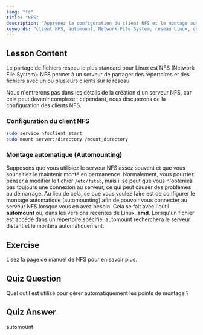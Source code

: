 ```yaml
---
lang: "fr"
title: "NFS"
description: "Apprenez la configuration du client NFS et le montage automatique dans Linux. Comprenez comment se connecter aux partages de fichiers réseau et utiliser le montage automatique pour un accès transparent."
keywords: "client NFS, automount, Network File System, réseau Linux, commande mount, tutoriel Linux, débutant"
---
```


## Lesson Content

Le partage de fichiers réseau le plus standard pour Linux est NFS (Network File System). NFS permet à un serveur de partager des répertoires et des fichiers avec un ou plusieurs clients sur le réseau.

Nous n'entrerons pas dans les détails de la création d'un serveur NFS, car cela peut devenir complexe ; cependant, nous discuterons de la configuration des clients NFS.

### Configuration du client NFS

```bash
sudo service nfsclient start
sudo mount server:/directory /mount_directory
```

### Montage automatique (Automounting)

Supposons que vous utilisiez le serveur NFS assez souvent et que vous souhaitiez le maintenir monté en permanence. Normalement, vous pourriez penser à modifier le fichier `/etc/fstab`, mais il se peut que vous n'obteniez pas toujours une connexion au serveur, ce qui peut causer des problèmes au démarrage. Au lieu de cela, ce que vous voulez faire est de configurer le montage automatique (automounting) afin de pouvoir vous connecter au serveur NFS lorsque vous en avez besoin. Cela se fait avec l'outil **automount** ou, dans les versions récentes de Linux, **amd**. Lorsqu'un fichier est accédé dans un répertoire spécifié, automount recherchera le serveur distant et le montera automatiquement.

## Exercise

Lisez la page de manuel de NFS pour en savoir plus.

## Quiz Question

Quel outil est utilisé pour gérer automatiquement les points de montage ?

## Quiz Answer

automount
